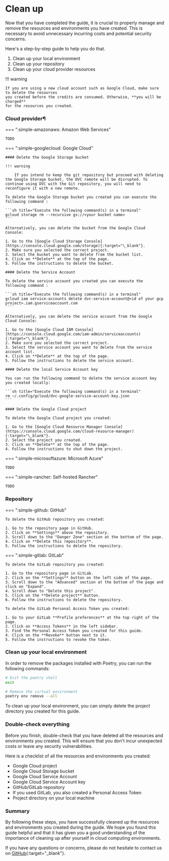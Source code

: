 # Clean up

Now that you have completed the guide, it is crucial to properly manage and remove
the resources and environments you have created. This is necessary to avoid
unnecessary incurring costs and potential security concerns.

Here's a step-by-step guide to help you do that.

1. Clean up your local environment
3. Clean up your repository
2. Clean up your cloud provider resources

!!! warning

    If you are using a new cloud account such as Google Cloud, make sure to delete the resources
    you created before the credits are consumed. Otherwise, **you will be charged**
    for the resources you created.

### Cloud provider¶

=== ":simple-amazonaws: Amazon Web Services"

    TODO

=== ":simple-googlecloud: Google Cloud"

    #### Delete the Google Storage bucket

    !!! warning

        If you intend to keep the git repository but proceed with deleting the Google Storage bucket, the DVC remote will be disrupted. To continue using DVC with the Git repository, you will need to reconfigure it with a new remote.

    To delete the Google Storage bucket you created you can execute the following command :

    ```sh title="Execute the following command(s) in a terminal"
    gcloud storage rm --recursive gs://<your bucket name>
    ```

    Alternatively, you can delete the bucket from the Google Cloud Console:

    1. Go to the [Google Cloud Storage Console](https://console.cloud.google.com/storage){:target="\_blank"}.
    2. Make sure you selected the correct project.
    3. Select the bucket you want to delete from the bucket list.
    4. Click on **Delete** at the top of the page.
    5. Follow the instructions to delete the bucket.

    #### Delete the Service Account

    To delete the service account you created you can execute the following command :

    ```sh title="Execute the following command(s) in a terminal"
    gcloud iam service-accounts delete dvc-service-account@<id of your gcp project>.iam.gserviceaccount.com
    ```

    Alternatively, you can delete the service account from the Google Cloud Console:

    1. Go to the [Google Cloud IAM Console](https://console.cloud.google.com/iam-admin/serviceaccounts){:target="\_blank"}.
    2. Make sure you selected the correct project.
    3. Select the service account you want to delete from the service account list.
    4. Click on **Delete** at the top of the page.
    5. Follow the instructions to delete the service account.

    #### Delete the local Service Account key

    You can run the following command to delete the service account key you created locally:

    ```sh title="Execute the following command(s) in a terminal"
    rm ~/.config/gcloud/dvc-google-service-account-key.json
    ```

    #### Delete the Google Cloud project

    To delete the Google Cloud project you created:

    1. Go to the [Google Cloud Resource Manager Console](https://console.cloud.google.com/cloud-resource-manager){:target="\_blank"}.
    2. Select the project you created.
    3. Click on **Delete** at the top of the page.
    4. Follow the instructions to shut down the project.

=== ":simple-microsoftazure: Microsoft Azure"

    TODO

=== ":simple-rancher: Self-hosted Rancher"

    TODO

### Repository

=== ":simple-github: GitHub"

    To delete the GitHub repository you created:
    
    1. Go to the repository page in GitHub.
    2. Click on **Settings** above the repository.
    3. Scroll down to the "Danger Zone" section at the bottom of the page.
    4. Click on **Delete this repository**.
    5. Follow the instructions to delete the repository.

=== ":simple-gitlab: GitLab"

    To delete the GitLab repository you created:
    
    1. Go to the repository page in GitLab.
    2. Click on the **Settings** button on the left side of the page.
    3. Scroll down to the "Advanced" section at the bottom of the page and click on "Expand".
    4. Scroll down to "Delete this project".
    5. Click on the **Delete project** button.
    6. Follow the instructions to delete the repository.
    
    To delete the GitLab Personal Access Token you created:
    
    1. Go to your GitLab **Profile preferences** at the top right of the page.
    2. Click on **Access Tokens** in the left sidebar.
    3. Find the Personal Access Token you created for this guide.
    4. Click on the **Revoke** button next to it.
    5. Follow the instructions to revoke the token.

### Clean up your local environment

In order to remove the packages installed with Poetry, you can run the following commands:

```sh title="Execute the following command(s) in a terminal"
# Exit the poetry shell
exit

# Remove the virtual environment
poetry env remove --all
```

To clean up your local environment, you can simply delete the project directory you created for this guide.

### Double-check everything

Before you finish, double-check that you have deleted all the resources and environments you created. This will ensure that you don't incur unexpected costs or leave any security vulnerabilities.

Here is a checklist of all the resources and environments you created:

- Google Cloud project
- Google Cloud Storage bucket
- Google Cloud Service Account
- Google Cloud Service Account key
- GitHub/GitLab repository
- If you used GitLab, you also created a Personal Access Token
- Project directory on your local machine

### Summary

By following these steps, you have successfully cleaned up the resources and environments you created during the guide. We hope you found this guide helpful and that it has given you a good understanding of the importance of cleaning up after yourself in cloud computing environments.

If you have any questions or concerns, please do not hesitate to contact us on [GitHub](https://github.com/csia-pme/a-guide-to-mlops){:target="\_blank"}.
